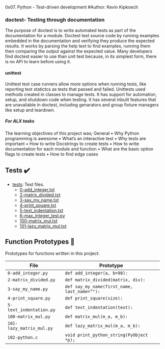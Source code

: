 0x07. Python - Test-driven development
#Author: Kevin Kipkoech


 

### doctest- Testing through documentation
The purpose of doctest is to write automated tests as part of the documentation for a module.
Doctest test source code by running examples embedded in the documentation and verifying they produce the expected results. It works by parsing the help text to find examples, running them then comparing the output against the expected value. Many developers find doctest easier to use than unit test because, in its simplest form, there is no APi  to learn before using it.
#### unittest
Unittest test case runners allow more options when running tests, like reporting test statictcs as tests that passed and failed.
Unittests used methods created in classes to manage tests. It has support for automation, setup, and shutdown code when testing. It has several inbuilt features that are unavailable in doctest, including genarators and group fixture managers like setup and teardown.

##### For ALX tasks
The learning objectives of this project was;
General
•	Why Python programming is awesome
•	What’s an interactive test
•	Why tests are important
•	How to write Docstrings to create tests
•	How to write documentation for each module and function
•	What are the basic option flags to create tests
•	How to find edge cases


	
## Tests :heavy_check_mark:

* [tests](./tests): Test files.
  * [0-add_integer.txt](./tests/0-add_integer.txt)
  * [2-matrix_divided.txt](./tests/2-matrix_divided.txt)
  * [3-say_my_name.txt](./tests/3-say_my_name.txt)
  * [4-print_square.txt](./tests/4-print_square.txt)
  * [5-text_indentation.txt](./tests/text_indentation.txt)
  * [6-max_integer_test.py](./tests/6-max_integer_test.py)
  * [100-matrix_mul.txt](./tests/100-matrix_mul.txt)
  * [101-lazy_matrix_mul.txt](./tests/101-lazy_matrix_mul.txt)

## Function Prototypes :floppy_disk:

Prototypes for functions written in this project:

| File                     | Prototype                                    |
| ------------------------ | -------------------------------------------- |
| `0-add_integer.py`       | `def add_integer(a, b=98):`                  |
| `2-matrix_divided.py`    | `def matrix_divided(matrix, div):`           |
| `3-say_my_name.py`       | `def say_my_name(first_name, last_name=""):` |
| `4-print_square.py`      | `def print_square(size):`                    |
| `5-text_indentation.py`  | `def text_indentation(text):`                |
| `100-matrix_mul.py`      | `def matrix_mul(m_a, m_b):`                  |
| `101-lazy_matrix_mul.py` | `def lazy_matrix_mul(m_a, m_b):`             |
| `102-python.c`           | `void print_python_string(PyObject *p);`     |

